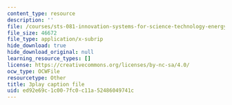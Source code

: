 ```yaml
---
content_type: resource
description: ''
file: /courses/sts-081-innovation-systems-for-science-technology-energy-manufacturing-and-health-spring-2017/ed92e69c1c007fc0c11a52486049741c_on1rmY3Tw5U.srt
file_size: 46672
file_type: application/x-subrip
hide_download: true
hide_download_original: null
learning_resource_types: []
license: https://creativecommons.org/licenses/by-nc-sa/4.0/
ocw_type: OCWFile
resourcetype: Other
title: 3play caption file
uid: ed92e69c-1c00-7fc0-c11a-52486049741c
---
```

